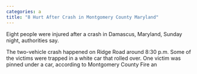 ```yaml
---
categories: a
title: "8 Hurt After Crash in Montgomery County Maryland"
---
```


Eight people were injured after a crash in Damascus, Maryland, Sunday night, authorities say. 



The two-vehicle crash happened on Ridge Road around 8:30 p.m. Some of the victims were trapped in a white car that rolled over. One victim was pinned under a car, according to Montgomery County Fire an